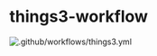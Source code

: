 # things3-workflow

![.github/workflows/things3.yml](https://github.com/Hansanghyeon/things3-workflow/workflows/.github/workflows/things3.yml/badge.svg)
